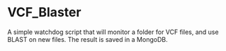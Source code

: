 # VCF_Blaster
A simple watchdog script that will monitor a folder for VCF files, and use BLAST on new files. The result is saved in a MongoDB.
